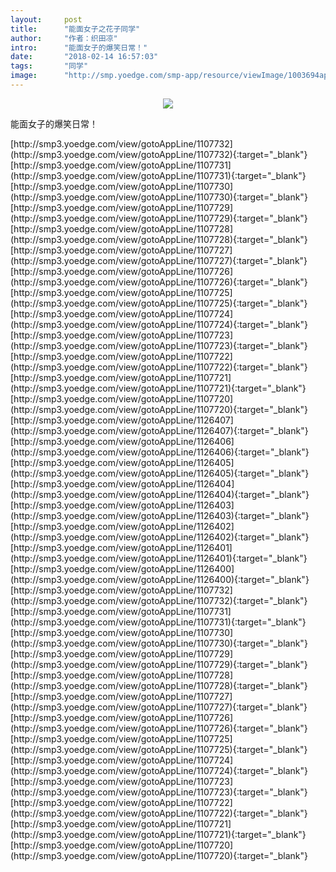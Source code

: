 ```yaml
---
layout:     post
title:      "能面女子之花子同学"
author:     "作者：织田凉"
intro:      "能面女子的爆笑日常！"
date:       "2018-02-14 16:57:03"
tags:       "同学"
image:      "http://smp.yoedge.com/smp-app/resource/viewImage/1003694appline.png"
---
```

<div style="text-align: center">
<p><img src="http://smp.yoedge.com/smp-app/resource/viewImage/1003694appline.png"/></p>
</div>
<p class="post-meta">
<span>能面女子的爆笑日常！</span>
</p>
[http://smp3.yoedge.com/view/gotoAppLine/1107732](http://smp3.yoedge.com/view/gotoAppLine/1107732){:target="_blank"}
[http://smp3.yoedge.com/view/gotoAppLine/1107731](http://smp3.yoedge.com/view/gotoAppLine/1107731){:target="_blank"}
[http://smp3.yoedge.com/view/gotoAppLine/1107730](http://smp3.yoedge.com/view/gotoAppLine/1107730){:target="_blank"}
[http://smp3.yoedge.com/view/gotoAppLine/1107729](http://smp3.yoedge.com/view/gotoAppLine/1107729){:target="_blank"}
[http://smp3.yoedge.com/view/gotoAppLine/1107728](http://smp3.yoedge.com/view/gotoAppLine/1107728){:target="_blank"}
[http://smp3.yoedge.com/view/gotoAppLine/1107727](http://smp3.yoedge.com/view/gotoAppLine/1107727){:target="_blank"}
[http://smp3.yoedge.com/view/gotoAppLine/1107726](http://smp3.yoedge.com/view/gotoAppLine/1107726){:target="_blank"}
[http://smp3.yoedge.com/view/gotoAppLine/1107725](http://smp3.yoedge.com/view/gotoAppLine/1107725){:target="_blank"}
[http://smp3.yoedge.com/view/gotoAppLine/1107724](http://smp3.yoedge.com/view/gotoAppLine/1107724){:target="_blank"}
[http://smp3.yoedge.com/view/gotoAppLine/1107723](http://smp3.yoedge.com/view/gotoAppLine/1107723){:target="_blank"}
[http://smp3.yoedge.com/view/gotoAppLine/1107722](http://smp3.yoedge.com/view/gotoAppLine/1107722){:target="_blank"}
[http://smp3.yoedge.com/view/gotoAppLine/1107721](http://smp3.yoedge.com/view/gotoAppLine/1107721){:target="_blank"}
[http://smp3.yoedge.com/view/gotoAppLine/1107720](http://smp3.yoedge.com/view/gotoAppLine/1107720){:target="_blank"}
[http://smp3.yoedge.com/view/gotoAppLine/1126407](http://smp3.yoedge.com/view/gotoAppLine/1126407){:target="_blank"}
[http://smp3.yoedge.com/view/gotoAppLine/1126406](http://smp3.yoedge.com/view/gotoAppLine/1126406){:target="_blank"}
[http://smp3.yoedge.com/view/gotoAppLine/1126405](http://smp3.yoedge.com/view/gotoAppLine/1126405){:target="_blank"}
[http://smp3.yoedge.com/view/gotoAppLine/1126404](http://smp3.yoedge.com/view/gotoAppLine/1126404){:target="_blank"}
[http://smp3.yoedge.com/view/gotoAppLine/1126403](http://smp3.yoedge.com/view/gotoAppLine/1126403){:target="_blank"}
[http://smp3.yoedge.com/view/gotoAppLine/1126402](http://smp3.yoedge.com/view/gotoAppLine/1126402){:target="_blank"}
[http://smp3.yoedge.com/view/gotoAppLine/1126401](http://smp3.yoedge.com/view/gotoAppLine/1126401){:target="_blank"}
[http://smp3.yoedge.com/view/gotoAppLine/1126400](http://smp3.yoedge.com/view/gotoAppLine/1126400){:target="_blank"}
[http://smp3.yoedge.com/view/gotoAppLine/1107732](http://smp3.yoedge.com/view/gotoAppLine/1107732){:target="_blank"}
[http://smp3.yoedge.com/view/gotoAppLine/1107731](http://smp3.yoedge.com/view/gotoAppLine/1107731){:target="_blank"}
[http://smp3.yoedge.com/view/gotoAppLine/1107730](http://smp3.yoedge.com/view/gotoAppLine/1107730){:target="_blank"}
[http://smp3.yoedge.com/view/gotoAppLine/1107729](http://smp3.yoedge.com/view/gotoAppLine/1107729){:target="_blank"}
[http://smp3.yoedge.com/view/gotoAppLine/1107728](http://smp3.yoedge.com/view/gotoAppLine/1107728){:target="_blank"}
[http://smp3.yoedge.com/view/gotoAppLine/1107727](http://smp3.yoedge.com/view/gotoAppLine/1107727){:target="_blank"}
[http://smp3.yoedge.com/view/gotoAppLine/1107726](http://smp3.yoedge.com/view/gotoAppLine/1107726){:target="_blank"}
[http://smp3.yoedge.com/view/gotoAppLine/1107725](http://smp3.yoedge.com/view/gotoAppLine/1107725){:target="_blank"}
[http://smp3.yoedge.com/view/gotoAppLine/1107724](http://smp3.yoedge.com/view/gotoAppLine/1107724){:target="_blank"}
[http://smp3.yoedge.com/view/gotoAppLine/1107723](http://smp3.yoedge.com/view/gotoAppLine/1107723){:target="_blank"}
[http://smp3.yoedge.com/view/gotoAppLine/1107722](http://smp3.yoedge.com/view/gotoAppLine/1107722){:target="_blank"}
[http://smp3.yoedge.com/view/gotoAppLine/1107721](http://smp3.yoedge.com/view/gotoAppLine/1107721){:target="_blank"}
[http://smp3.yoedge.com/view/gotoAppLine/1107720](http://smp3.yoedge.com/view/gotoAppLine/1107720){:target="_blank"}


